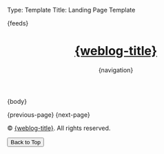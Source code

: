 Type: Template
Title: Landing Page Template

<!DOCTYPE html>
<html lang="en">
<head>
<title>{weblog-title}{separator}{post-title}</title>
<meta charset="utf-8">
<meta name="viewport" content="width=device-width, initial-scale=1">
{feeds}
<link rel="stylesheet" href='https://kenei.weblog.lol/files/style.css'>
<style>
@import url('https://fonts.googleapis.com/css2?family=Source+Code+Pro:wght@400;700&family=Merriweather:wght@400;700&family=Open+Sans:wght@400;700&display=swap');
@import url('https://static.omg.lol/type/fontawesome-free/css/all.css');
</style>
</head>
<body>

<header>
	<h1 class="weblog-title"><a href="{base-path}">{weblog-title}</a></h1>
	{navigation}
</header>

<main>

{body}

<nav>
{previous-page}
{next-page}
</nav>

</main>

<footer>
    <p>&copy; <span id="current-year"></span> <a href="{base-path}">{weblog-title}</a>. All rights reserved.</p>
    <button onclick="window.location.href='#home'">Back to Top</button>
</footer>

<script>
    // JavaScript to dynamically update the year
    document.getElementById('current-year').textContent = new Date().getFullYear();
</script>

<script>
	// JavaScript to collapse and expand code blockss
    document.addEventListener('DOMContentLoaded', function () {
        const codeBlocks = document.querySelectorAll('pre code');
        codeBlocks.forEach(function (codeBlock) {
            const lines = codeBlock.innerHTML.split('\n').length;
            if (lines > 4) {
                const pre = codeBlock.parentElement;
                pre.classList.add('collapsible');

                const button = document.createElement('div');
                button.className = 'collapsible-button';
                button.innerHTML = 'Click to expand';
                button.addEventListener('click', function () {
                    pre.classList.toggle('expanded');
                    if (pre.classList.contains('expanded')) {
                        button.innerHTML = 'Click to collapse';
                    } else {
                        button.innerHTML = 'Click to expand';
                    }
                });

                pre.appendChild(button);
            }
        });
    });
</script>

</body>
</html>
